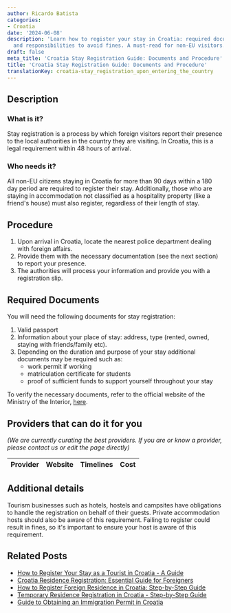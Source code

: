 ```yaml
---
author: Ricardo Batista
categories:
- Croatia
date: '2024-06-08'
description: 'Learn how to register your stay in Croatia: required documents, procedure,
  and responsibilities to avoid fines. A must-read for non-EU visitors.'
draft: false
meta_title: 'Croatia Stay Registration Guide: Documents and Procedure'
title: 'Croatia Stay Registration Guide: Documents and Procedure'
translationKey: croatia-stay_registration_upon_entering_the_country
---
```


## Description
### What is it?
Stay registration is a process by which foreign visitors report their presence to the local authorities in the country they are visiting. In Croatia, this is a legal requirement within 48 hours of arrival. 

### Who needs it?
All non-EU citizens staying in Croatia for more than 90 days within a 180 day period are required to register their stay. Additionally, those who are staying in accommodation not classified as a hospitality property (like a friend's house) must also register, regardless of their length of stay.

## Procedure

1. Upon arrival in Croatia, locate the nearest police department dealing with foreign affairs. 
2. Provide them with the necessary documentation (see the next section) to report your presence.
3. The authorities will process your information and provide you with a registration slip. 

## Required Documents

You will need the following documents for stay registration:

1. Valid passport
2. Information about your place of stay: address, type (rented, owned, staying with friends/family etc).
3. Depending on the duration and purpose of your stay additional documents may be required such as:
   - work permit if working 
   - matriculation certificate for students 
   - proof of sufficient funds to support yourself throughout your stay 
   
To verify the necessary documents, refer to the official website of the Ministry of the Interior, [here](https://mup.gov.hr/).

## Providers that can do it for you

_(We are currently curating the best providers. If you are or know a provider, please contact us or edit the page directly)_

| Provider        |     Website     |     Timelines    |       Cost      |
| :-------------: | :-------------: |  :-------------: | :-------------: |

## Additional details

Tourism businesses such as hotels, hostels and campsites have obligations to handle the registration on behalf of their guests. Private accommodation hosts should also be aware of this requirement. Failing to register could result in fines, so it's important to ensure your host is aware of this requirement.


## Related Posts

- [How to Register Your Stay as a Tourist in Croatia - A Guide](https://tramitit.com/guides/croatia/registration_of_tourists_stay/)
- [Croatia Residence Registration: Essential Guide for Foreigners](https://tramitit.com/guides/croatia/residence_registration/)
- [How to Register Foreign Residence in Croatia: Step-by-Step Guide](https://tramitit.com/guides/croatia/registration_of_foreigners_residence/)
- [Temporary Residence Registration in Croatia - Step-by-Step Guide](https://tramitit.com/guides/croatia/temporary_residence_registration/)
- [Guide to Obtaining an Immigration Permit in Croatia](https://tramitit.com/guides/croatia/obtaining_an_immigration_permit/)